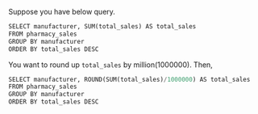 Suppose you have below query.
```python
SELECT manufacturer, SUM(total_sales) AS total_sales
FROM pharmacy_sales
GROUP BY manufacturer
ORDER BY total_sales DESC
```

You want to round up `total_sales` by million(1000000). Then,
```python
SELECT manufacturer, ROUND(SUM(total_sales)/1000000) AS total_sales
FROM pharmacy_sales
GROUP BY manufacturer
ORDER BY total_sales DESC
```
